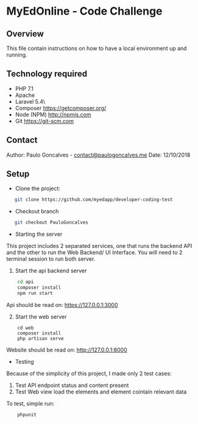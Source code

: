 # MyEdOnline - Code Challenge

## Overview

This file contain instructions on how to have a local environment up and running.

## Technology required

* PHP 7.1
* Apache
* Laravel 5.4\
* Composer https://getcomposer.org/
* Node (NPM) http://npmjs.com
* Git https://git-scm.com

## Contact

Author: Paulo Goncalves - contact@paulogoncalves.me
Date: 12/10/2018

## Setup

* Clone the project:
```bash
   git clone https://github.com/myedapp/developer-coding-test
```

* Checkout branch
```bash
   git checkout PauloGoncalves
```

* Starting the server

This project includes 2 separated services, one that runs the backend API and the other to run the Web Backend/ UI Interface. You will need to 2 terminal session to run both server.

1. Start the api backend server 
```bash
    cd api
    composer install    
    npm run start
```
Api should be read on: https://127.0.0.1:3000

2. Start the web server
```
    cd web
    composer install
    php artisan serve
```
 Website should be read on: http://127.0.0.1:8000


* Testing

Because of the simplicity of this project, I made only 2 test cases:

1. Test API endpoint status and content present
2. Test Web view load the elements and element cointain relevant data

To test, simple run:
```
    phpunit
```